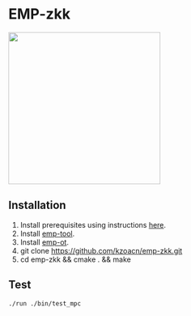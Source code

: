 # EMP-zkk

<img src="https://raw.githubusercontent.com/emp-toolkit/emp-readme/master/art/logo-full.jpg" width=300px/>

## Installation

1. Install prerequisites using instructions [here](https://github.com/emp-toolkit/emp-readme).
2. Install [emp-tool](https://github.com/kzoacn/emp-zkk).
3. Install [emp-ot](https://github.com/kzoacn/emp-zkk).
4. git clone https://github.com/kzoacn/emp-zkk.git
5. cd emp-zkk && cmake . && make 

## Test

```
./run ./bin/test_mpc
```
